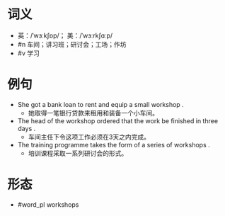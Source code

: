 # 词义
- 英：/ˈwɜːkʃɒp/； 美：/ˈwɜːrkʃɑːp/
- #n 车间；讲习班；研讨会；工场；作坊
- #v 学习
# 例句
- She got a bank loan to rent and equip a small workshop .
	- 她取得一笔银行贷款来租用和装备一个小车间。
- The head of the workshop ordered that the work be finished in three days .
	- 车间主任下令这项工作必须在3天之内完成。
- The training programme takes the form of a series of workshops .
	- 培训课程采取一系列研讨会的形式。
# 形态
- #word_pl workshops
